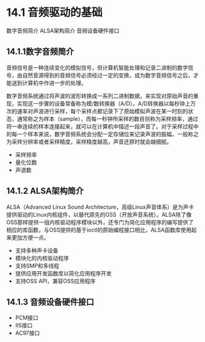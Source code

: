# 14.1 音频驱动的基础

数字音频简介
ALSA架构简介
音频设备硬件接口
## 14.1.1数字音频简介

音频信号是一种连续变化的模拟信号，但计算机智能处理和记录二进制的数字信号，由自然音源得到的音频信号必须经过一定的变换，成为数字音频信号之后，才能送到计算机中作进一步的处理。

数字音频系统通过将声波的波形转换成一系列二进制数据，来实现对原始声音的重现，实现这一步骤的设备常备称为模/数转换器（A/D）。A/D转换器以每秒钟上万次的速率对声波进行采样，每个采样点都记录下了原始模拟声波在某一时刻的状态，通常称之为样本（sample），而每一秒钟所采样的数目则称为采样频率，通过将一串连续的样本连接起来，就可以在计算机中描述一段声音了。对于采样过程中的每一个样本来说，数字音频系统会分配一定存储位来记录声波的振幅，一般称之为采样分辨率或者采样精度，采样精度越高，声音还原时就会越细腻。

* 采样频率
* 量化位数
* 声道数
## 14.1.2 ALSA架构简介

ALSA（Advanced Linux Sound Architecture，高级Linux声音体系）是为声卡提供驱动的Linux内核组件，以替代原先的OSS（开放声音系统）。ALSA除了像OSS那样提供一组内核驱动程序模块以外，还专门为简化应用程序的编写提供了相应的库函数，与OSS提供的基于ioctl的原始编程接口相比，ALSA函数库使用起来更加方便一点。

* 支持多种声卡设备
* 模块化的内核驱动程序
* 支持SMP和多线程
* 提供应用开发函数库以简化应用程序开发
* 支持OSS API，兼容OSS应用程序





## 14.1.3 音频设备硬件接口

* PCM接口
* IIS接口
* AC97接口

